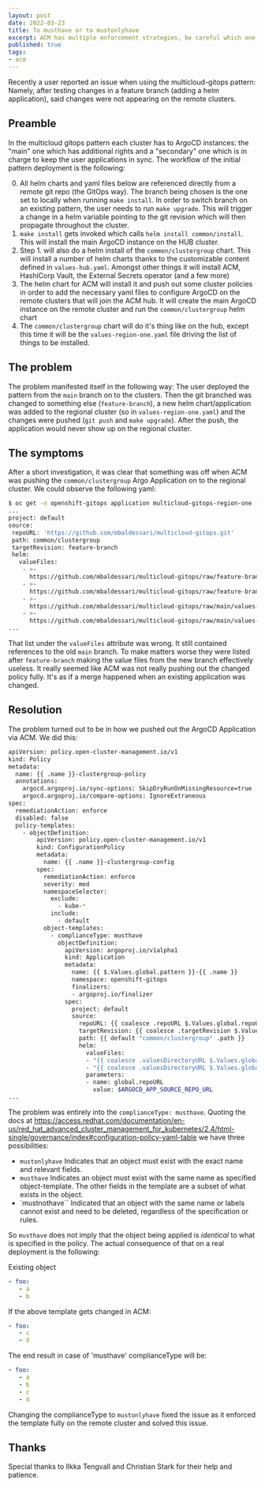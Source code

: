 ```yaml
---
layout: post
date: 2022-03-23
title: To musthave or to mustonlyhave
excerpt: ACM has multiple enforcement strategies, be careful which one you use
published: true
tags:
- acm
---
```


Recently a user reported an issue when using the multicloud-gitops pattern: Namely, after testing changes in a feature branch (adding a helm application), said changes were not appearing on the remote clusters.

## Preamble

In the multicloud gitops pattern each cluster has to ArgoCD instances: the "main" one which has additional rights and a "secondary" one which is in charge to keep the user applications in sync.
The workflow of the initial pattern deployment is the following:

0. All helm charts and yaml files below are referenced directly from a remote git repo (the GitOps way). The branch being chosen is the one set to locally when running `make install`. In order to switch branch on an existing pattern, the user needs to run `make upgrade`. This will trigger a change in a helm variable pointing to the git revision which will then propagate throughout the cluster.
1. `make install` gets invoked which calls `helm install common/install`. This will install the main ArgoCD instance on the HUB cluster.
2. Step 1. will also do a helm install of the `common/clustergroup` chart. This will install a number of helm charts thanks to the customizable content defined in `values-hub.yaml`. Amongst other things it will install ACM, HashiCorp Vault, the External Secrets operator (and a few more)
3. The helm chart for ACM will install it and push out some cluster policies in order to add the necessary yaml files to configure ArgoCD on the remote clusters that will join the ACM hub. It will create the main ArgoCD instance on the remote cluster and run the `common/clustergroup` helm chart
4. The `common/clustergroup` chart will do it's thing like on the hub, except this time it will be the `values-region-one.yaml` file driving the list of things to be installed.

## The problem

The problem manifested itself in the following way: The user deployed the pattern from the `main` branch on to the clusters. Then the git branched was changed to something else (`feature-branch`), a new helm chart/application was added to the regional cluster (so in `values-region-one.yaml`) and the changes were pushed (`git push` and `make upgrade`). After the push, the application would never show up on the regional cluster.

## The symptoms

After a short investigation, it was clear that something was off when ACM was pushing the `common/clustergroup` Argo Application on to the regional cluster. We could observe the following yaml:

```sh
$ oc get -n openshift-gitops application multicloud-gitops-region-one -o yaml
...
project: default
source:
 repoURL: 'https://github.com/mbaldessari/multicloud-gitops.git'
 path: common/clustergroup
 targetRevision: feature-branch
 helm:
   valueFiles:
    - >-
      https://github.com/mbaldessari/multicloud-gitops/raw/feature-branch/values-global.yaml
    - >-
      https://github.com/mbaldessari/multicloud-gitops/raw/feature-branch/values-region-one.yaml
    - >-
      https://github.com/mbaldessari/multicloud-gitops/raw/main/values-global.yaml
    - >-
      https://github.com/mbaldessari/multicloud-gitops/raw/main/values-region-one.yaml
...
```

That list under the `valueFiles` attribute was wrong. It still contained references to the old `main` branch. To make matters worse they were listed after `feature-branch` making the value files from the new branch effectively useless. It really seemed like ACM was not really pushing out the changed policy fully. It's as if a merge happened when an existing application was changed.

## Resolution

The problem turned out to be in how we pushed out the ArgoCD Application via ACM. We did this:

```sh
apiVersion: policy.open-cluster-management.io/v1
kind: Policy
metadata:
  name: {{ .name }}-clustergroup-policy
  annotations:
    argocd.argoproj.io/sync-options: SkipDryRunOnMissingResource=true
    argocd.argoproj.io/compare-options: IgnoreExtraneous
spec:
  remediationAction: enforce
  disabled: false
  policy-templates:
    - objectDefinition:
        apiVersion: policy.open-cluster-management.io/v1
        kind: ConfigurationPolicy
        metadata:
          name: {{ .name }}-clustergroup-config
        spec:
          remediationAction: enforce
          severity: med
          namespaceSelector:
            exclude:
              - kube-*
            include:
              - default
          object-templates:
            - complianceType: musthave
              objectDefinition:
                apiVersion: argoproj.io/v1alpha1
                kind: Application
                metadata:
                  name: {{ $.Values.global.pattern }}-{{ .name }}
                  namespace: openshift-gitops
                  finalizers:
                  - argoproj.io/finalizer
                spec:
                  project: default
                  source:
                    repoURL: {{ coalesce .repoURL $.Values.global.repoURL }}
                    targetRevision: {{ coalesce .targetRevision $.Values.global.targetRevision }}
                    path: {{ default "common/clustergroup" .path }}
                    helm:
                      valueFiles:
                      - "{{ coalesce .valuesDirectoryURL $.Values.global.valuesDirectoryURL }}/values-global.yaml"
                      - "{{ coalesce .valuesDirectoryURL $.Values.global.valuesDirectoryURL }}/values-{{ .name }}.yaml"
                      parameters:
                      - name: global.repoURL
                        value: $ARGOCD_APP_SOURCE_REPO_URL
...
```

The problem was entirely into the `complianceType: musthave`. Quoting the docs at <https://access.redhat.com/documentation/en-us/red_hat_advanced_cluster_management_for_kubernetes/2.4/html-single/governance/index#configuration-policy-yaml-table> we have three possibilities:

* `mustonlyhave` Indicates that an object must exist with the exact name and relevant fields.
* `musthave` Indicates an object must exist with the same name as specified object-template. The other fields in the template are a subset of what exists in the object.
* `mustnothave`` Indicated that an object with the same name or labels cannot exist and need to be deleted, regardless of the specification or rules.

So `musthave` does not imply that the object being applied is *identical* to what is specified in the policy. The actual consequence of that on a real deployment is the following:

Existing object

```yaml
- foo:
   - a
   - b
```

If the above template gets changed in ACM:

```yaml
- foo:
   - c
   - d
```

The end result in case of 'musthave' complianceType will be:

```yaml
- foo:
   - a
   - b
   - c
   - d
```

Changing the complianceType to `mustonlyhave` fixed the issue as it enforced the template fully on the remote cluster and solved this issue.

## Thanks

Special thanks to Ilkka Tengvall and Christian Stark for their help and patience.
